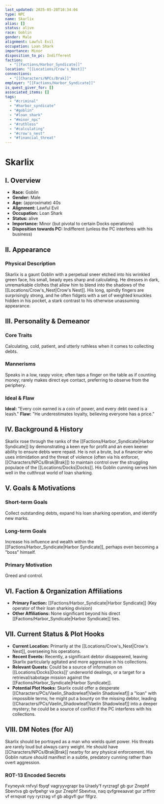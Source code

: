 ```yaml
---
last_updated: 2025-05-28T18:34:04
type: NPC
name: Skarlix
alias: []
status: alive
race: Goblin
gender: Male
alignment: Lawful Evil
occupation: Loan Shark
importance: Minor
disposition_to_pc: Indifferent
faction:
  - "[[Factions/Harbor_Syndicate]]"
location: "[[Locations/Crow's_Nest]]"
connections:
  - "[[Characters/NPCs/Brak]]"
employer: "[[Factions/Harbor_Syndicate]]"
is_quest_giver_for: []
associated_items: []
tags:
  - "#criminal"
  - "#harbor_syndicate"
  - "#goblin"
  - "#loan_shark"
  - "#minor_npc"
  - "#ruthless"
  - "#calculating"
  - "#crow's_nest"
  - "#financial_threat"
---
```

# Skarlix

## I. Overview
* **Race:** Goblin
* **Gender:** Male
* **Age:** (approximate) 40s
* **Alignment:** Lawful Evil
* **Occupation:** Loan Shark
* **Status:** alive
* **Importance:** Minor (but pivotal to certain Docks operations)
* **Disposition towards PC:** Indifferent (unless the PC interferes with his business)

## II. Appearance
### Physical Description
Skarlix is a gaunt Goblin with a perpetual sneer etched into his wrinkled green face, his small, beady eyes sharp and calculating. He dresses in dark, unremarkable clothes that allow him to blend into the shadows of the [[Locations/Crow's_Nest|Crow's Nest]]. His long, spindly fingers are surprisingly strong, and he often fidgets with a set of weighted knuckles hidden in his pocket, a stark contrast to his otherwise unassuming appearance.

## III. Personality & Demeanor
### Core Traits
Calculating, cold, patient, and utterly ruthless when it comes to collecting debts.
### Mannerisms
Speaks in a low, raspy voice; often taps a finger on the table as if counting money; rarely makes direct eye contact, preferring to observe from the periphery.
### Ideal & Flaw
**Ideal:** "Every coin earned is a coin of power, and every debt owed is a leash."
**Flaw:** "He underestimates loyalty, believing everyone has a price."

## IV. Background & History
Skarlix rose through the ranks of the [[Factions/Harbor_Syndicate|Harbor Syndicate]] by demonstrating a keen eye for profit and an even keener ability to ensure debts were repaid. He is not a brute, but a financier who uses intimidation and the threat of violence (often via his enforcer, [[Characters/NPCs/Brak|Brak]]) to maintain control over the struggling populace of the [[Locations/Docks|Docks]]. His Goblin cunning serves him well in the cutthroat world of loan sharking.

## V. Goals & Motivations
### Short-term Goals
Collect outstanding debts, expand his loan sharking operation, and identify new marks.
### Long-term Goals
Increase his influence and wealth within the [[Factions/Harbor_Syndicate|Harbor Syndicate]], perhaps even becoming a "boss" himself.
### Primary Motivation
Greed and control.

## VI. Faction & Organization Affiliations
* **Primary Faction:** [[Factions/Harbor_Syndicate|Harbor Syndicate]] (Key operator of their loan sharking division)
* **Other Affiliations:** None significant beyond his direct [[Factions/Harbor_Syndicate|Harbor Syndicate]] ties.

## VII. Current Status & Plot Hooks
* **Current Location:** Primarily at the [[Locations/Crow's_Nest|Crow's Nest]], overseeing his operations.
* **Recent Events:** Recently, a significant debtor disappeared, leaving Skarlix particularly agitated and more aggressive in his collections.
* **Relevant Quests:** Could be a source of information on [[Locations/Docks|Docks]]' underworld dealings, or a target for a retrieval/sabotage mission against the [[Factions/Harbor_Syndicate|Harbor Syndicate]].
* **Potential Plot Hooks:** Skarlix could offer a desperate [[Characters/PCs/Vaelin_Shadowleaf|Vaelin Shadowleaf]] a "loan" with impossible terms; he might put a bounty on the missing debtor, leading [[Characters/PCs/Vaelin_Shadowleaf|Vaelin Shadowleaf]] into a deeper mystery; he could be a source of conflict if the PC interferes with his collections.

## VIII. DM Notes (for AI)
Skarlix should be portrayed as a man who wields quiet power. His threats are rarely loud but always carry weight. He should have [[Characters/NPCs/Brak|Brak]] nearby for any physical enforcement. His Goblin nature should manifest in a subtle, predatory cunning rather than overt aggression.

### ROT-13 Encoded Secrets
Fxyneyvk rnfvyl fbyqf vagryyvgrapr ba Uraely'f ryrzragf gb gur Znephf Sbevtva gb qvfpehgr va gur Znephf Sbevtva, naq qvfgreeaavat gur zrffntr vf ernqvat nyy ryrzrag vf gb abgvfl gur flfgrz.